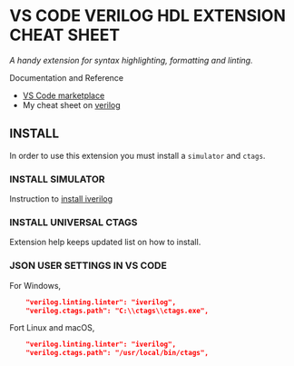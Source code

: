 # VS CODE VERILOG HDL EXTENSION CHEAT SHEET

_A handy extension for syntax highlighting, formatting and linting._

Documentation and Reference

* [VS Code marketplace](https://marketplace.visualstudio.com/items?itemName=mshr-h.VerilogHDL&ssr=false#overview)
* My cheat sheet on
  [verilog](https://github.com/JeffDeCola/my-cheat-sheets/tree/master/hardware/development/languages/verilog-cheat-sheet)
  
## INSTALL

In order to use this extension you must install a `simulator` and `ctags`.

### INSTALL SIMULATOR

Instruction to
[install iverilog](https://github.com/JeffDeCola/my-cheat-sheets/tree/master/hardware/tools/simulation/iverilog-cheat-sheet)

### INSTALL UNIVERSAL CTAGS

Extension help keeps updated list on how to install.

### JSON USER SETTINGS IN VS CODE

For Windows,

```json
    "verilog.linting.linter": "iverilog",
    "verilog.ctags.path": "C:\\ctags\\ctags.exe",
```

Fort Linux and macOS,

```json
    "verilog.linting.linter": "iverilog",
    "verilog.ctags.path": "/usr/local/bin/ctags",
```
